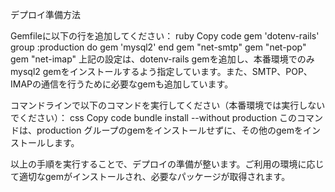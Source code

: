 デプロイ準備方法

Gemfileに以下の行を追加してください：
ruby
Copy code
gem 'dotenv-rails'
group :production do
  gem 'mysql2'
end
gem "net-smtp"
gem "net-pop"
gem "net-imap"
上記の設定は、dotenv-rails gemを追加し、本番環境でのみmysql2 gemをインストールするよう指定しています。また、SMTP、POP、IMAPの通信を行うために必要なgemも追加しています。

コマンドラインで以下のコマンドを実行してください（本番環境では実行しないでください）：
css
Copy code
bundle install --without production
このコマンドは、production グループのgemをインストールせずに、その他のgemをインストールします。

以上の手順を実行することで、デプロイの準備が整います。ご利用の環境に応じて適切なgemがインストールされ、必要なパッケージが取得されます。